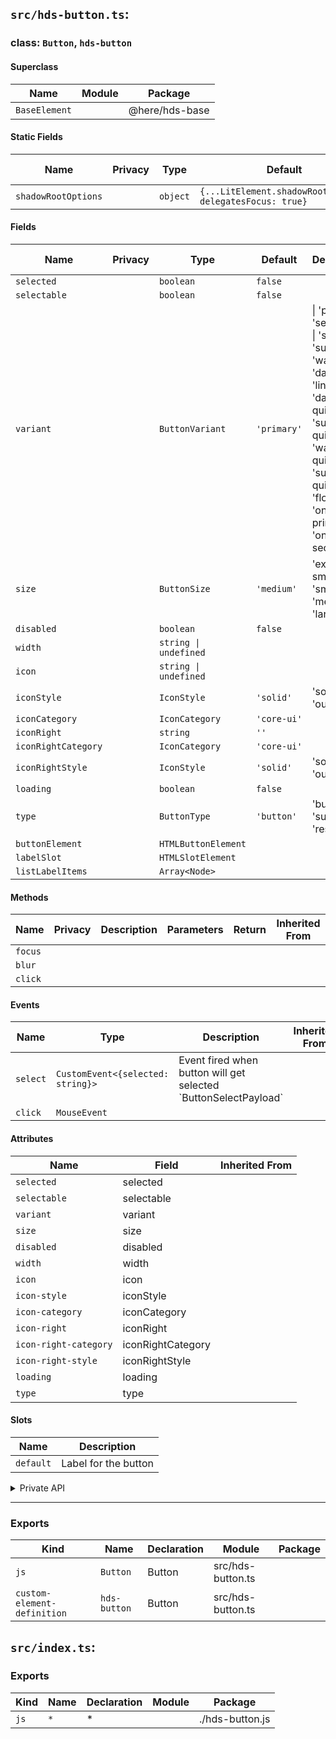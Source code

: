 ## `src/hds-button.ts`:

### class: `Button`, `hds-button`

#### Superclass

| Name          | Module | Package        |
| ------------- | ------ | -------------- |
| `BaseElement` |        | @here/hds-base |

#### Static Fields

| Name                | Privacy | Type     | Default                                                   | Description | Inherited From |
| ------------------- | ------- | -------- | --------------------------------------------------------- | ----------- | -------------- |
| `shadowRootOptions` |         | `object` | `{...LitElement.shadowRootOptions, delegatesFocus: true}` |             |                |

#### Fields

| Name                | Privacy | Type                  | Default     | Description                                                                                                                                                                                                                                                                                                 | Inherited From |
| ------------------- | ------- | --------------------- | ----------- | ----------------------------------------------------------------------------------------------------------------------------------------------------------------------------------------------------------------------------------------------------------------------------------------------------------- | -------------- |
| `selected`          |         | `boolean`             | `false`     |                                                                                                                                                                                                                                                                                                             |                |
| `selectable`        |         | `boolean`             | `false`     |                                                                                                                                                                                                                                                                                                             |                |
| `variant`           |         | `ButtonVariant`       | `'primary'` | \| 'primary'&#xA;  \| 'secondary'&#xA;  \| 'subtle'&#xA;  \| 'success'&#xA;  \| 'warning'&#xA;  \| 'danger'&#xA;  \| 'link'&#xA;  \| 'danger-quiet'&#xA;  \| 'success-quiet'&#xA;  \| 'warning-quiet'&#xA;  \| 'subtle-quiet'&#xA;  \| 'floating'&#xA;  \| 'on-color-primary'&#xA;  \| 'on-color-secondary' |                |
| `size`              |         | `ButtonSize`          | `'medium'`  | 'extra-small' \| 'small' \| 'medium' \| 'large'                                                                                                                                                                                                                                                             |                |
| `disabled`          |         | `boolean`             | `false`     |                                                                                                                                                                                                                                                                                                             |                |
| `width`             |         | `string \| undefined` |             |                                                                                                                                                                                                                                                                                                             |                |
| `icon`              |         | `string \| undefined` |             |                                                                                                                                                                                                                                                                                                             |                |
| `iconStyle`         |         | `IconStyle`           | `'solid'`   | 'solid' \| 'outline'                                                                                                                                                                                                                                                                                        |                |
| `iconCategory`      |         | `IconCategory`        | `'core-ui'` |                                                                                                                                                                                                                                                                                                             |                |
| `iconRight`         |         | `string`              | `''`        |                                                                                                                                                                                                                                                                                                             |                |
| `iconRightCategory` |         | `IconCategory`        | `'core-ui'` |                                                                                                                                                                                                                                                                                                             |                |
| `iconRightStyle`    |         | `IconStyle`           | `'solid'`   | 'solid' \| 'outline'                                                                                                                                                                                                                                                                                        |                |
| `loading`           |         | `boolean`             | `false`     |                                                                                                                                                                                                                                                                                                             |                |
| `type`              |         | `ButtonType`          | `'button'`  | 'button' \| 'submit' \| 'reset'                                                                                                                                                                                                                                                                             |                |
| `buttonElement`     |         | `HTMLButtonElement`   |             |                                                                                                                                                                                                                                                                                                             |                |
| `labelSlot`         |         | `HTMLSlotElement`     |             |                                                                                                                                                                                                                                                                                                             |                |
| `listLabelItems`    |         | `Array<Node>`         |             |                                                                                                                                                                                                                                                                                                             |                |

#### Methods

| Name    | Privacy | Description | Parameters | Return | Inherited From |
| ------- | ------- | ----------- | ---------- | ------ | -------------- |
| `focus` |         |             |            |        |                |
| `blur`  |         |             |            |        |                |
| `click` |         |             |            |        |                |

#### Events

| Name     | Type                              | Description                                                       | Inherited From |
| -------- | --------------------------------- | ----------------------------------------------------------------- | -------------- |
| `select` | `CustomEvent<{selected: string}>` | Event fired when button will get selected \`ButtonSelectPayload\` |                |
| `click`  | `MouseEvent`                      |                                                                   |                |

#### Attributes

| Name                  | Field             | Inherited From |
| --------------------- | ----------------- | -------------- |
| `selected`            | selected          |                |
| `selectable`          | selectable        |                |
| `variant`             | variant           |                |
| `size`                | size              |                |
| `disabled`            | disabled          |                |
| `width`               | width             |                |
| `icon`                | icon              |                |
| `icon-style`          | iconStyle         |                |
| `icon-category`       | iconCategory      |                |
| `icon-right`          | iconRight         |                |
| `icon-right-category` | iconRightCategory |                |
| `icon-right-style`    | iconRightStyle    |                |
| `loading`             | loading           |                |
| `type`                | type              |                |

#### Slots

| Name      | Description          |
| --------- | -------------------- |
| `default` | Label for the button |

<details><summary>Private API</summary>

#### Fields

| Name         | Privacy   | Type      | Default | Description | Inherited From |
| ------------ | --------- | --------- | ------- | ----------- | -------------- |
| `iconOnly`   | protected | `boolean` | `false` |             |                |
| `isTabbable` | protected | `boolean` | `true`  |             |                |

#### Methods

| Name               | Privacy | Description | Parameters                                                   | Return | Inherited From |
| ------------------ | ------- | ----------- | ------------------------------------------------------------ | ------ | -------------- |
| `renderIcon`       | private |             | `icon: string \| undefined, category: string, style: string` |        |                |
| `renderSpinner`    | private |             |                                                              |        |                |
| `isButtonDisabled` | private |             |                                                              |        |                |
| `getAriaLabel`     | private |             |                                                              |        |                |
| `_handleClick`     | private |             | `e: MouseEvent`                                              | `void` |                |

</details>

<hr/>

### Exports

| Kind                        | Name         | Declaration | Module            | Package |
| --------------------------- | ------------ | ----------- | ----------------- | ------- |
| `js`                        | `Button`     | Button      | src/hds-button.ts |         |
| `custom-element-definition` | `hds-button` | Button      | src/hds-button.ts |         |

## `src/index.ts`:

### Exports

| Kind | Name | Declaration | Module | Package         |
| ---- | ---- | ----------- | ------ | --------------- |
| `js` | `*`  | \*          |        | ./hds-button.js |

